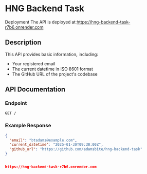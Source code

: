 # HNG Backend Task
Deployment
The API is deployed at:https://hng-backend-task-r7b6.onrender.com

## Description
This API provides basic information, including:
- Your registered email
- The current datetime in ISO 8601 format
- The GitHub URL of the project's codebase

## API Documentation
### Endpoint
`GET /`

### Example Response
```json
{
  "email": "btadamz@example.com",
  "current_datetime": "2025-01-30T09:30:00Z",
  "github_url": "https://github.com/adamsbite/hng-backend-task"
}


https://hng-backend-task-r7b6.onrender.com
